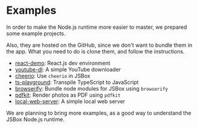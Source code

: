 # Examples

In order to make the Node.js runtime more easier to master, we prepared some example projects.

Also, they are hosted on the GitHub, since we don't want to bundle them in the app. What you need to do is clone them, and follow the instructions.

- [react-demo](https://github.com/cyanzhong/jsbox-react-demo): React.js dev environment
- [youtube-dl](https://github.com/cyanzhong/jsbox-youtube-dl): A simple YouTube downloader
- [cheerio](https://github.com/cyanzhong/jsbox-cheerio): Use `cheerio` in JSBox
- [ts-playground](https://github.com/cyanzhong/jsbox-ts-playground): Transpile TypeScript to JavaScript
- [browserify](https://github.com/cyanzhong/jsbox-browserify): Bundle node modules for JSBox using `browserify`
- [pdfkit](https://github.com/cyanzhong/jsbox-pdfkit): Render photos as PDF using `pdfkit`
- [local-web-server](https://github.com/cyanzhong/jsbox-local-web-server): A simple local web server

We are planning to bring more examples, as a good way to understand the JSBox Node.js runtime.